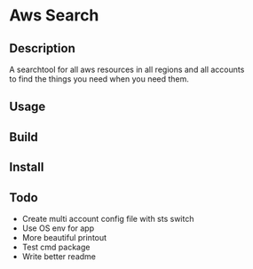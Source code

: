 # Aws Search

## Description
A searchtool for all aws resources in all regions and all accounts  
to find the things you need when you need them.

## Usage

## Build

## Install

## Todo

* Create multi account config file with sts switch
* Use OS env for app
* More beautiful printout
* Test cmd package
* Write better readme 